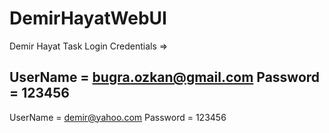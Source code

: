 # DemirHayatWebUI
 Demir Hayat Task
Login Credentials => 

UserName = bugra.ozkan@gmail.com
Password = 123456
----------------------------------------
UserName = demir@yahoo.com
Password = 123456
